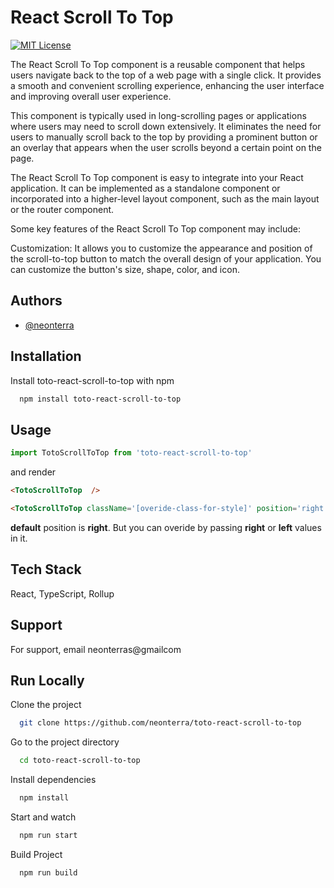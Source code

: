 
# React Scroll To Top

[![MIT License](https://img.shields.io/badge/License-MIT-green.svg)](https://choosealicense.com/licenses/mit/)


The React Scroll To Top component is a reusable component that helps users navigate back to the top of a web page with a single click. It provides a smooth and convenient scrolling experience, enhancing the user interface and improving overall user experience.

This component is typically used in long-scrolling pages or applications where users may need to scroll down extensively. It eliminates the need for users to manually scroll back to the top by providing a prominent button or an overlay that appears when the user scrolls beyond a certain point on the page.

The React Scroll To Top component is easy to integrate into your React application. It can be implemented as a standalone component or incorporated into a higher-level layout component, such as the main layout or the router component.

Some key features of the React Scroll To Top component may include:

Customization: It allows you to customize the appearance and position of the scroll-to-top button to match the overall design of your application. You can customize the button's size, shape, color, and icon.


## Authors

- [@neonterra](https://www.github.com/neonterra)


## Installation

Install toto-react-scroll-to-top with npm

```bash
  npm install toto-react-scroll-to-top
```

## Usage

```js
import TotoScrollToTop from 'toto-react-scroll-to-top'
```

and render 

```html
<TotoScrollToTop  /> 
```


```html
<TotoScrollToTop className='[overide-class-for-style]' position='right' /> 
```

**default** position is **right**. But you can overide by passing **right** or **left** values in it.

## Tech Stack

React, TypeScript, Rollup



## Support

For support, email neonterras@gmailcom


## Run Locally

Clone the project

```bash
  git clone https://github.com/neonterra/toto-react-scroll-to-top
```

Go to the project directory

```bash
  cd toto-react-scroll-to-top
```

Install dependencies

```bash
  npm install
```

Start and watch

```bash
  npm run start
```

Build Project
```bash
  npm run build
```
